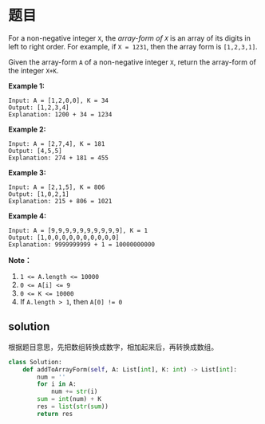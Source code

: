# 题目

For a non-negative integer `X`, the *array-form of `X`* is an array of its digits in left to right order. For example, if `X = 1231`, then the array form is `[1,2,3,1]`.

Given the array-form `A` of a non-negative integer `X`, return the array-form of the integer `X+K`.

 



**Example 1:**

```
Input: A = [1,2,0,0], K = 34
Output: [1,2,3,4]
Explanation: 1200 + 34 = 1234
```

**Example 2:**

```
Input: A = [2,7,4], K = 181
Output: [4,5,5]
Explanation: 274 + 181 = 455
```

**Example 3:**

```
Input: A = [2,1,5], K = 806
Output: [1,0,2,1]
Explanation: 215 + 806 = 1021
```

**Example 4:**

```
Input: A = [9,9,9,9,9,9,9,9,9,9], K = 1
Output: [1,0,0,0,0,0,0,0,0,0,0]
Explanation: 9999999999 + 1 = 10000000000
```

 

**Note：**

1. `1 <= A.length <= 10000`
2. `0 <= A[i] <= 9`
3. `0 <= K <= 10000`
4. If `A.length > 1`, then `A[0] != 0`

## solution

根据题目意思，先把数组转换成数字，相加起来后，再转换成数组。

```python
class Solution:
    def addToArrayForm(self, A: List[int], K: int) -> List[int]:
        num = ''
        for i in A:
            num += str(i)
        sum = int(num) + K
        res = list(str(sum))
        return res
```

